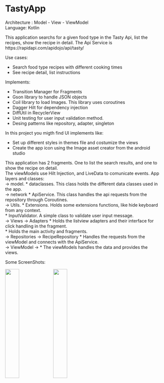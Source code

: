 # TastyApp
<p> Architecture : Model - View - ViewModel  <br>
Language: Kotlin<br>

<p>This application searchs for a given food type in the Tasty Api, list the recipes, show the recipe in detail. The Api Service is https://rapidapi.com/apidojo/api/tasty/</p>
Use cases:
<ul>
<li>Search food type recipes with different cooking times</li>
<li>See recipe detail, list instructions</li>
</ul>

Implements:<br></p>
<ul>
<li>Transition Manager for Fragments</li>
<li>Gson library to handle JSON objects</li>
<li>Coil library to load Images. This library uses coroutines</li>
<li>Dagger Hilt for dependency injection</li>
<li>DiffUtil in RecyclerView</li>
<li>Unit testing for user input validation method.</li>
<li>Desing patterns like repository, adapter, singleton</li>
</ul>
<p> In this project you migth find UI implements like:<p>
<ul>
<li>Set up different styles in themes file and costumize the views</li>

<li>Create the app icon using the  Image asset creator from the android studio</li>
</ul>
<p> 
This application has 2 fragments. One to list the search results, and one to show the recipe on detail.<br>
The viewModels use Hilt Injection, and LiveData to comunicate events.
App layers and classes: <br> 
 -> model. * dataclasses. This class holds the different data classes used in the app.<br> 
 -> network * ApiService. This class handles the api requests from the repository through Coroutines.<br>
 -> Utils.  * Extensions. Holds some extensions functions, like hide keyboard from any context.<br>
            * InputValidator. A simple class to validate user input message.<br>
 -> Views  -> Adapters * Holds the listview adapters and their interface for click handling in the fragment.<br>
            * Holds the main activity and fragments.<br>
 -> Repositories -> RecipeRepository  * Handles the requests from the viewModel and connects with the ApiService.<br>
 ->  ViewModel -> * The viewModels handles the data and provides the views.
                
  Some ScreenShots: 
  <div>
    <img src="https://user-images.githubusercontent.com/100162759/217354499-6fe59122-d3b6-459a-9b51-9f8b793e7e6f.png" width=30% height=30%>
    <img src="https://user-images.githubusercontent.com/100162759/217354506-4c31b25d-31a8-4c86-8464-23e164a36f3c.png" width=30% height=30%>
</div>

